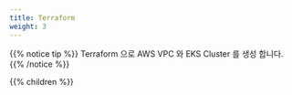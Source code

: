 ```yaml
---
title: Terraform
weight: 3
---
```


{{% notice tip %}}
Terraform 으로 AWS VPC 와 EKS Cluster 를 생성 합니다.
{{% /notice %}}

{{% children %}}
